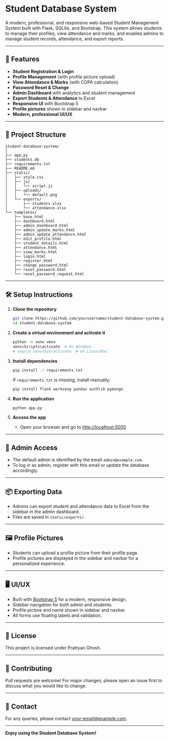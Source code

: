 # Student Database System

A modern, professional, and responsive web-based Student Management System built with Flask, SQLite, and Bootstrap. This system allows students to manage their profiles, view attendance and marks, and enables admins to manage student records, attendance, and export reports.

---

## 🚀 Features

- **Student Registration & Login**
- **Profile Management** (with profile picture upload)
- **View Attendance & Marks** (with CGPA calculation)
- **Password Reset & Change**
- **Admin Dashboard** with analytics and student management
- **Export Students & Attendance** to Excel
- **Responsive UI** with Bootstrap 5
- **Profile pictures** shown in sidebar and navbar
- **Modern, professional UI/UX**

---

## 📁 Project Structure

```
student-database-system/
│
├── app.py
├── students.db
├── requirements.txt
├── README.md
├── static/
│   ├── style.css
│   ├── js/
│   │   └── script.js
│   ├── uploads/
│   │   └── default.png
│   └── exports/
│       ├── students.xlsx
│       └── attendance.xlsx
└── templates/
    ├── base.html
    ├── dashboard.html
    ├── admin_dashboard.html
    ├── admin_update_marks.html
    ├── admin_update_attendance.html
    ├── edit_profile.html
    ├── student_details.html
    ├── attendance.html
    ├── view_marks.html
    ├── login.html
    ├── register.html
    ├── change_password.html
    ├── reset_password.html
    └── reset_password_request.html
```

---

## 🛠️ Setup Instructions

1. **Clone the repository**
    ```sh
    git clone https://github.com/yourusername/student-database-system.git
    cd student-database-system
    ```

2. **Create a virtual environment and activate it**
    ```sh
    python -m venv venv
    venv\Scripts\activate  # On Windows
    # source venv/bin/activate  # On Linux/Mac
    ```

3. **Install dependencies**
    ```sh
    pip install -r requirements.txt
    ```
    If `requirements.txt` is missing, install manually:
    ```sh
    pip install flask werkzeug pandas authlib pymongo
    ```

4. **Run the application**
    ```sh
    python app.py
    ```

5. **Access the app**
    - Open your browser and go to [http://localhost:5000](http://localhost:5000)

---

## 👤 Admin Access

- The default admin is identified by the email `admin@example.com`.
- To log in as admin, register with this email or update the database accordingly.

---

## 📦 Exporting Data

- Admins can export student and attendance data to Excel from the sidebar in the admin dashboard.
- Files are saved in `static/exports/`.

---

## 🖼️ Profile Pictures

- Students can upload a profile picture from their profile page.
- Profile pictures are displayed in the sidebar and navbar for a personalized experience.

---

## 🖥️ UI/UX

- Built with [Bootstrap 5](https://getbootstrap.com/) for a modern, responsive design.
- Sidebar navigation for both admin and students.
- Profile picture and name shown in sidebar and navbar.
- All forms use floating labels and validation.

---

## 📝 License

This project is licensed under Prattyan Ghosh.

---

## 🤝 Contributing

Pull requests are welcome! For major changes, please open an issue first to discuss what you would like to change.

---

## 📧 Contact

For any queries, please contact [your-email@example.com](mailto:prattyanghosh@gmail.com).

---

**Enjoy using the Student Database System!**
